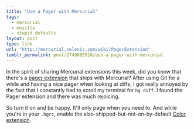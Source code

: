 ```yaml
---
title: "Use a Pager with Mercurial"
tags:
  - mercurial
  - mozilla
  - stupid defaults
layout: post
type: link
url: "http://mercurial.selenic.com/wiki/PagerExtension"
tumblr_permalink: post/2749865516/use-a-pager-with-mercurial
---
```


In the spirit of sharing Mercurial extensions this week, did you know that there's a [pager extension](http://mercurial.selenic.com/wiki/PagerExtension) that ships with Mercurial? After using Git for a while and having a nice pager when looking at diffs, I got really annoyed by the fact that I constantly had to scroll my terminal for `hg diff`. I found the Pager extension and there was much rejoicing.

So turn it on and be happy. It'll only page when you need to. And while you're in your `.hgrc`, enable the also-shipped-but-not-on-by-default [Color extension](http://mercurial.selenic.com/wiki/ColorExtension).
